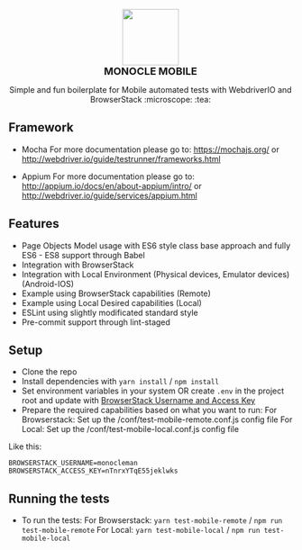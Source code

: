 <p align="center">
  <img src="https://files.catbox.moe/7t42mf.png" width="100">
  <br>
  <b style="font-size: 18px;">MONOCLE MOBILE</b><br>
</p>

<p align="center">Simple and fun boilerplate for Mobile automated tests with WebdriverIO and BrowserStack :microscope: :tea:</p>

## Framework

- Mocha 
For more documentation please go to: https://mochajs.org/ or http://webdriver.io/guide/testrunner/frameworks.html

- Appium
For more documentation please go to: http://appium.io/docs/en/about-appium/intro/ or http://webdriver.io/guide/services/appium.html

## Features

- Page Objects Model usage with ES6 style class base approach and fully ES6 - ES8 support through Babel
- Integration with BrowserStack
- Integration with Local Environment (Physical devices, Emulator devices) (Android-IOS)
- Example using BrowserStack capabilities (Remote)
- Example using Local Desired capabilities (Local)
- ESLint using slightly modificated standard style
- Pre-commit support through lint-staged

## Setup

- Clone the repo
- Install dependencies with `yarn install` / `npm install`
- Set environment variables in your system OR create `.env` in the project root and update with [BrowserStack Username and Access Key](https://www.browserstack.com/accounts/settings)
- Prepare the required capabilities based on what you want to run:
For Browserstack: Set up the /conf/test-mobile-remote.conf.js config file
For Local: Set up the /conf/test-mobile-local.conf.js config file

Like this:

```
BROWSERSTACK_USERNAME=monocleman
BROWSERSTACK_ACCESS_KEY=nTnrxYTqE55jeklwks
```

## Running the tests

- To run the tests:
For Browserstack: `yarn test-mobile-remote` / `npm run test-mobile-remote`
For Local: `yarn test-mobile-local` / `npm run test-mobile-local`

